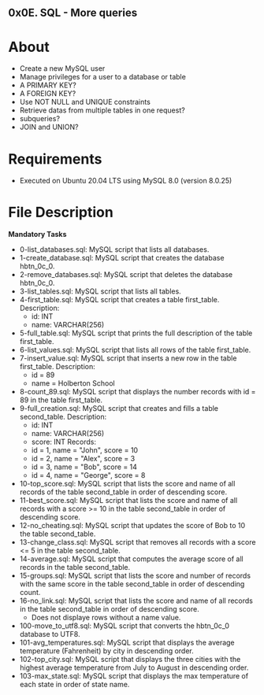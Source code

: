 ## 0x0E. SQL - More queries
# About 
- Create a new MySQL user
- Manage privileges for a user to a database or table
- A PRIMARY KEY?
- A FOREIGN KEY?
- Use NOT NULL and UNIQUE constraints
- Retrieve datas from multiple tables in one request?
- subqueries?
- JOIN and UNION?
# Requirements
- Executed on Ubuntu 20.04 LTS using MySQL 8.0 (version 8.0.25)
# File Description
**Mandatory Tasks**
- 0-list_databases.sql: MySQL script that lists all databases.
- 1-create_database.sql: MySQL script that creates the database hbtn_0c_0.
- 2-remove_databases.sql: MySQL script that deletes the database hbtn_0c_0.
- 3-list_tables.sql: MySQL script that lists all tables.
- 4-first_table.sql: MySQL script that creates a table first_table.
Description:
	- id: INT
	- name: VARCHAR(256)
- 5-full_table.sql: MySQL script that prints the full description of the table first_table.
- 6-list_values.sql: MySQL script that lists all rows of the table first_table.
- 7-insert_value.sql: MySQL script that inserts a new row in the table first_table.
Description:
	- id = 89
	- name = Holberton School
- 8-count_89.sql: MySQL script that displays the number records with id = 89 in the table first_table.
- 9-full_creation.sql: MySQL script that creates and fills a table second_table.
Description:
	- id: INT
	- name: VARCHAR(256)
	- score: INT
Records:
	- id = 1, name = "John", score = 10
	- id = 2, name = "Alex", score = 3
	- id = 3, name = "Bob", score = 14
	- id = 4, name = "George", score = 8
- 10-top_score.sql: MySQL script that lists the score and name of all records of the table second_table in order of descending score.
- 11-best_score.sql: MySQL script that lists the score and name of all records with a score >= 10 in the table second_table in order of descending score.
- 12-no_cheating.sql: MySQL script that updates the score of Bob to 10 the table second_table.
- 13-change_class.sql: MySQL script that removes all records with a score <= 5 in the table second_table.
- 14-average.sql: MySQL script that computes the average score of all records in the table second_table.
- 15-groups.sql: MySQL script that lists the score and number of records with the same score in the table second_table in order of descending count.
- 16-no_link.sql: MySQL script that lists the score and name of all records in the table second_table in order of descending score.
	- Does not displaye rows without a name value.
- 100-move_to_utf8.sql: MySQL script that converts the hbtn_0c_0 database to UTF8.
- 101-avg_temperatures.sql: MySQL script that displays the average temperature (Fahrenheit) by city in descending order.
- 102-top_city.sql: MySQL script that displays the three cities with the highest average temperature from July to August in descending order.
- 103-max_state.sql: MySQL script that displays the max temperature of each state in order of state name.
